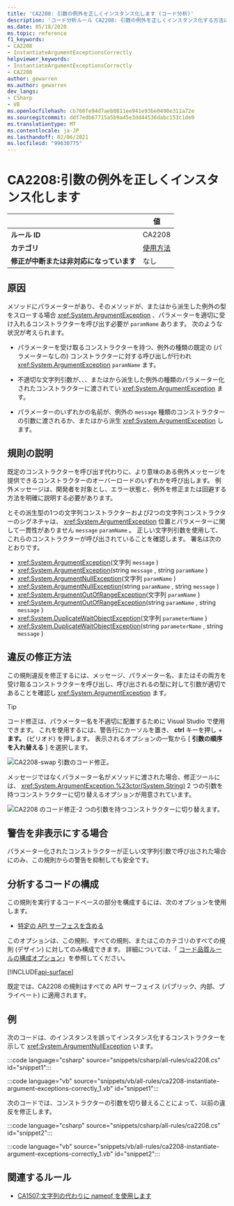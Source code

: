 ```yaml
---
title: 'CA2208: 引数の例外を正しくインスタンス化します (コード分析)'
description: 'コード分析ルール CA2208: 引数の例外を正しくインスタンス化する方法について説明します。'
ms.date: 05/18/2020
ms.topic: reference
f1_keywords:
- CA2208
- InstantiateArgumentExceptionsCorrectly
helpviewer_keywords:
- InstantiateArgumentExceptionsCorrectly
- CA2208
author: gewarren
ms.author: gewarren
dev_langs:
- CSharp
- VB
ms.openlocfilehash: cb760fe94d7aeb0811ee941e93be0498e311a72e
ms.sourcegitcommit: ddf7edb67715a5b9a45e3dd44536dabc153c1de0
ms.translationtype: MT
ms.contentlocale: ja-JP
ms.lasthandoff: 02/06/2021
ms.locfileid: "99630775"
---
```

# <a name="ca2208-instantiate-argument-exceptions-correctly"></a>CA2208:引数の例外を正しくインスタンス化します

| | 値 |
|-|-|
| **ルール ID** |CA2208|
| **カテゴリ** |[使用方法](usage-warnings.md)|
| **修正が中断または非対応になっています** |なし|

## <a name="cause"></a>原因

メソッドにパラメーターがあり、そのメソッドが、またはから派生した例外の型をスローする場合 <xref:System.ArgumentException> 、パラメーターを適切に受け入れるコンストラクターを呼び出す必要が `paramName` あります。 次のような状況が考えられます。

- パラメーターを受け取るコンストラクターを持つ、例外の種類の既定の (パラメーターなしの) コンストラクターに対する呼び出しが行われ <xref:System.ArgumentException> `paramName` ます。

- 不適切な文字列引数が、、、またはから派生した例外の種類のパラメーター化されたコンストラクターに渡されてい <xref:System.ArgumentException> ます。

- パラメーターのいずれかの名前が、例外の `message` 種類のコンストラクターの引数に渡されるか、またはから派生 <xref:System.ArgumentException> します。

## <a name="rule-description"></a>規則の説明

既定のコンストラクターを呼び出す代わりに、より意味のある例外メッセージを提供できるコンストラクターのオーバーロードのいずれかを呼び出します。 例外メッセージは、開発者を対象とし、エラー状態と、例外を修正または回避する方法を明確に説明する必要があります。

とその派生型の1つの文字列コンストラクターおよび2つの文字列コンストラクターのシグネチャは、 <xref:System.ArgumentException> 位置とパラメーターに関して一貫性がありません `message` `paramName` 。 正しい文字列引数を使用して、これらのコンストラクターが呼び出されていることを確認します。 署名は次のとおりです。

- <xref:System.ArgumentException>(文字列 `message` )
- <xref:System.ArgumentException>(string `message` , string `paramName` )
- <xref:System.ArgumentNullException>(文字列 `paramName` )
- <xref:System.ArgumentNullException>(string `paramName` , string `message` )
- <xref:System.ArgumentOutOfRangeException>(文字列 `paramName` )
- <xref:System.ArgumentOutOfRangeException>(string `paramName` , string `message` )
- <xref:System.DuplicateWaitObjectException>(文字列 `parameterName` )
- <xref:System.DuplicateWaitObjectException>(string `parameterName` , string `message` )

## <a name="how-to-fix-violations"></a>違反の修正方法

この規則違反を修正するには、メッセージ、パラメーター名、またはその両方を受け取るコンストラクターを呼び出し、呼び出されるの型に対して引数が適切であることを確認し <xref:System.ArgumentException> ます。

> [!TIP]
> コード修正は、パラメーター名を不適切に配置するために Visual Studio で使用できます。 これを使用するには、警告行にカーソルを置き、 **ctrl** キーを押し + **ます。** (ピリオド) を押します。 表示されるオプションの一覧から [ **引数の順序を入れ替える** ] を選択します。
>
> ![CA2208-swap 引数のコード修正。](media/ca2208-codefix_swap.png)
>
> メッセージではなくパラメーター名がメソッドに渡された場合、修正ツールには、 <xref:System.ArgumentException.%23ctor(System.String)> 2 つの引数を持つコンストラクターに切り替えるオプションが用意されています。
>
> ![CA2208 のコード修正-2 つの引数を持つコンストラクターに切り替えます。](media/ca2208-codefix_null_msg.png)

## <a name="when-to-suppress-warnings"></a>警告を非表示にする場合

パラメーター化されたコンストラクターが正しい文字列引数で呼び出された場合にのみ、この規則からの警告を抑制しても安全です。

## <a name="configure-code-to-analyze"></a>分析するコードの構成

この規則を実行するコードベースの部分を構成するには、次のオプションを使用します。

- [特定の API サーフェスを含める](#include-specific-api-surfaces)

このオプションは、この規則、すべての規則、またはこのカテゴリのすべての規則 (デザイン) に対してのみ構成できます。 詳細については、「 [コード品質ルールの構成オプション](../code-quality-rule-options.md)」を参照してください。

[!INCLUDE[api-surface](~/includes/code-analysis/api-surface.md)]

既定では、CA2208 の規則はすべての API サーフェイス (パブリック、内部、プライベート) に適用されます。

## <a name="example"></a>例

次のコードは、のインスタンスを誤ってインスタンス化するコンストラクターを示して <xref:System.ArgumentNullException> います。

:::code language="csharp" source="snippets/csharp/all-rules/ca2208.cs" id="snippet1":::

:::code language="vb" source="snippets/vb/all-rules/ca2208-instantiate-argument-exceptions-correctly_1.vb" id="snippet1":::

次のコードでは、コンストラクターの引数を切り替えることによって、以前の違反を修正します。

:::code language="csharp" source="snippets/csharp/all-rules/ca2208.cs" id="snippet2":::

:::code language="vb" source="snippets/vb/all-rules/ca2208-instantiate-argument-exceptions-correctly_1.vb" id="snippet2":::

## <a name="related-rules"></a>関連するルール

- [CA1507:文字列の代わりに nameof を使用します](ca1507.md)
